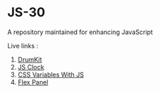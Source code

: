 # JS-30
A repository maintained for enhancing JavaScript

Live links :
<ol>
  <li><a href="https://js-drumkit01.netlify.app/javascript%20drum%20kit/">DrumKit</a></li>
  <li><a href="https://js-drumkit01.netlify.app/js%20and%20css%20clock/">JS Clock</a></li>
  <li><a href="https://js-drumkit01.netlify.app/css%20variables/">CSS Variables With JS</li>
  <li><a href="https://js-drumkit01.netlify.app/flex%20panel%20gallery/">Flex Panel</li>
</ol>
